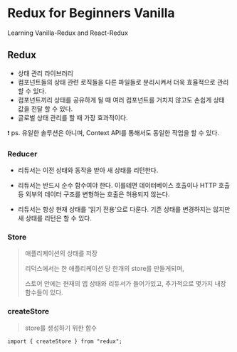 # Redux for Beginners Vanilla

Learning Vanilla-Redux and React-Redux

## Redux

-   상태 관리 라이브러리
-   컴포넌트들의 상태 관련 로직들을 다른 파일들로 분리시켜서 더욱 효율적으로 관리 할 수 있다.
-   컴포넌트끼리 상태를 공유하게 될 때 여러 컴포넌트를 거치지 않고도 손쉽게 상태 값을 전달 할 수 있다.
-   글로벌 상태 관리를 할 때 가장 효과적이다.

:exclamation: ps. 유일한 솔루션은 아니며, Context API를 통해서도 동일한 작업을 할 수 있다.

### Reducer

-   리듀서는 이전 상태와 동작을 받아 새 상태를 리턴한다.

-   리듀서는 반드시 순수 함수여야 한다. 이를테면 데이터베이스 호출이나 HTTP 호출 등 외부의 데이터 구조를 변형하는 호출은 허용되지 않는다.

-   리듀서는 항상 현재 상태를 '읽기 전용'으로 다룬다. 기존 상태를 변경하지는 않지만 새 상태를 리턴은 할 수 있다.

### Store

> 애플리케이션의 상태를 저장
>
> 리덕스에서는 한 애플리케이션 당 한개의 store를 만들게되며,
>
> 스토어 안에는 현재의 앱 상태와 리듀서가 들어가있고, 추가적으로 몇가지 내장 함수들이 있다.

### createStore

> store를 생성하기 위한 함수

```
import { createStore } from "redux";
```
